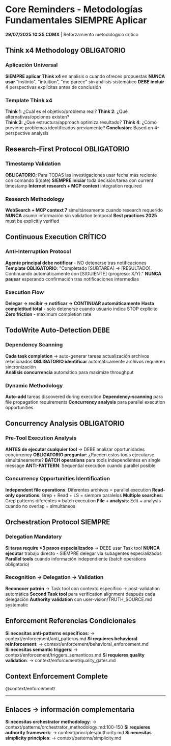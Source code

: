# Core Reminders - Metodologías Fundamentales SIEMPRE Aplicar

**29/07/2025 10:35 CDMX** | Reforzamiento metodológico crítico

## Think x4 Methodology OBLIGATORIO

### Aplicación Universal
**SIEMPRE aplicar Think x4** en análisis o cuando ofreces propuestas
**NUNCA usar** "instinto", "intuition", "me parece" sin análisis sistemático
**DEBE incluir** 4 perspectivas explícitas antes de conclusión

### Template Think x4
**Think 1**: ¿Cuál es el objetivo/problema real?
**Think 2**: ¿Qué alternativas/opciones existen?  
**Think 3**: ¿Qué estructura/approach optimiza resultado?
**Think 4**: ¿Cómo previene problemas identificados previamente?
**Conclusión**: Based on 4-perspective analysis

## Research-First Protocol OBLIGATORIO

### Timestamp Validation
**OBLIGATORIO**: Para TODAS las investigaciones usar fecha más reciente con comando $(date)
**SIEMPRE iniciar** toda decisión/tarea con current timestamp
**Internet research + MCP context** integration required

### Research Methodology
**WebSearch + MCP context 7** simultáneamente cuando research requerido
**NUNCA** asumir información sin validation temporal
**Best practices 2025** must be explicitly verified

## Continuous Execution CRÍTICO

### Anti-Interruption Protocol
**Agente principal debe notificar** - NO detenerse tras notificaciones
**Template OBLIGATORIO**: "Completado [SUBTAREA] → [RESULTADO]. Continuando automáticamente con [SIGUIENTE] (progreso: X/Y)."
**NUNCA pausar** esperando confirmación tras notificaciones intermedias

### Execution Flow
**Delegar → recibir → notificar → CONTINUAR automáticamente**
**Hasta completitud total** - solo detenerse cuando usuario indica STOP explícito
**Zero friction** - maximum completion rate

## TodoWrite Auto-Detection DEBE

### Dependency Scanning
**Cada task completion** → auto-generar tareas actualización archivos relacionados
**OBLIGATORIO identificar** automáticamente archivos requieren sincronización  
**Análisis concurrencia** automático para maximize throughput

### Dynamic Methodology
**Auto-add** tareas discovered during execution
**Dependency-scanning** para file propagation requirements
**Concurrency analysis** para parallel execution opportunities

## Concurrency Analysis OBLIGATORIO

### Pre-Tool Execution Analysis
**ANTES de ejecutar cualquier tool** → DEBE analizar oportunidades concurrency
**OBLIGATORIO preguntar**: ¿Pueden estos tools ejecutarse simultáneamente?
**BATCH operations** para tools independientes en single message
**ANTI-PATTERN**: Sequential execution cuando parallel posible

### Concurrency Opportunities Identification
**Independent file operations**: Diferentes archivos = parallel execution
**Read-only operations**: Grep + Read + LS = siempre paralelos
**Multiple searches**: Grep patterns diferentes = batch execution
**File + analysis**: Edit + analysis cuando no overlap = simultáneos

## Orchestration Protocol SIEMPRE

### Delegation Mandatory
**Si tarea require >3 pasos especializados** → DEBE usar Task tool
**NUNCA ejecutar** trabajo directo - SIEMPRE delegar via subagentes especializados
**Parallel tools** cuando información independiente (batch operations obligatorio)

### Recognition → Delegation → Validation
**Reconocer patrón** → Task tool con contexto específico → post-validation automática
**Second Task tool** para verification alignment después cada delegación
**Authority validation** con user-vision/TRUTH_SOURCE.md systematic

## Enforcement Referencias Condicionales

**Si necesitas anti-patterns específicos**: → context/enforcement/anti_patterns.md
**Si requieres behavioral reinforcement**: → context/enforcement/behavioral_enforcement.md  
**Si necesitas semantic triggers**: → context/enforcement/triggers_semanticos.md
**Si requieres quality validation**: → context/enforcement/quality_gates.md

## Context Enforcement Complete
@context/enforcement/

---

## Enlaces → información complementaria
**Si necesitas orchestrator methodology**: → context/patterns/orchestrator_methodology.md:100-150
**Si requieres authority framework**: → context/principles/authority.md
**Si necesitas simplicity principles**: → context/patterns/simplicity.md